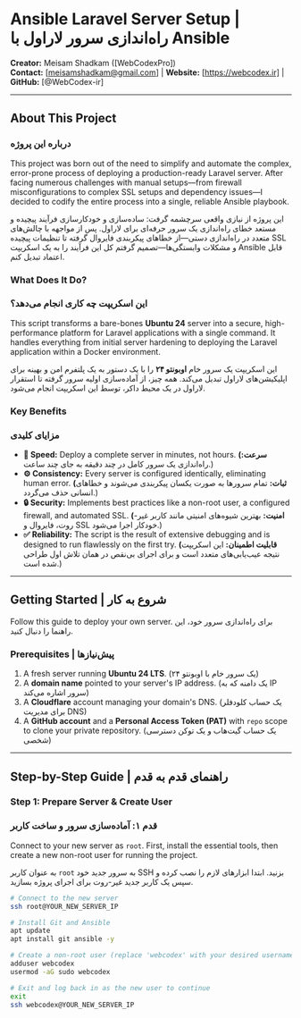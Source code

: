 # Ansible Laravel Server Setup | راه‌اندازی سرور لاراول با Ansible

**Creator:** Meisam Shadkam ([WebCodexPro])  
**Contact:** [meisamshadkam@gmail.com] | **Website:** [https://webcodex.ir] | **GitHub:** [@WebCodex-ir]

---

## About This Project
### درباره این پروژه

This project was born out of the need to simplify and automate the complex, error-prone process of deploying a production-ready Laravel server. After facing numerous challenges with manual setups—from firewall misconfigurations to complex SSL setups and dependency issues—I decided to codify the entire process into a single, reliable Ansible playbook.

این پروژه از نیازی واقعی سرچشمه گرفت: ساده‌سازی و خودکارسازی فرآیند پیچیده و مستعد خطای راه‌اندازی یک سرور حرفه‌ای برای لاراول. پس از مواجهه با چالش‌های متعدد در راه‌اندازی دستی—از خطاهای پیکربندی فایروال گرفته تا تنظیمات پیچیده SSL و مشکلات وابستگی‌ها—تصمیم گرفتم کل این فرآیند را به یک اسکریپت Ansible قابل اعتماد تبدیل کنم.

### What Does It Do?
### این اسکریپت چه کاری انجام می‌دهد؟

This script transforms a bare-bones **Ubuntu 24** server into a secure, high-performance platform for Laravel applications with a single command. It handles everything from initial server hardening to deploying the Laravel application within a Docker environment.

این اسکریپت یک سرور خام **اوبونتو ۲۴** را با یک دستور به یک پلتفرم امن و بهینه برای اپلیکیشن‌های لاراول تبدیل می‌کند. همه چیز، از آماده‌سازی اولیه سرور گرفته تا استقرار لاراول در یک محیط داکر، توسط این اسکریپت انجام می‌شود.

### Key Benefits
### مزایای کلیدی

* **🚀 Speed:** Deploy a complete server in minutes, not hours.
    **(سرعت:** راه‌اندازی یک سرور کامل در چند دقیقه به جای چند ساعت.)
* **⚙️ Consistency:** Every server is configured identically, eliminating human error.
    **(ثبات:** تمام سرورها به صورت یکسان پیکربندی می‌شوند و خطاهای انسانی حذف می‌گردد.)
* **🔒 Security:** Implements best practices like a non-root user, a configured firewall, and automated SSL.
    **(امنیت:** بهترین شیوه‌های امنیتی مانند کاربر غیر-روت، فایروال و SSL خودکار اجرا می‌شود.)
* **✅ Reliability:** The script is the result of extensive debugging and is designed to run flawlessly on the first try.
    **(قابلیت اطمینان:** این اسکریپت نتیجه عیب‌یابی‌های متعدد است و برای اجرای بی‌نقص در همان تلاش اول طراحی شده است.)

---

## Getting Started | شروع به کار

Follow this guide to deploy your own server.
برای راه‌اندازی سرور خود، این راهنما را دنبال کنید.

### Prerequisites | پیش‌نیازها

1.  A fresh server running **Ubuntu 24 LTS**. (یک سرور خام با اوبونتو ۲۴)
2.  A **domain name** pointed to your server's IP address. (یک دامنه که به IP سرور اشاره می‌کند)
3.  A **Cloudflare** account managing your domain's DNS. (یک حساب کلودفلر برای مدیریت DNS)
4.  A **GitHub account** and a **Personal Access Token (PAT)** with `repo` scope to clone your private repository. (یک حساب گیت‌هاب و یک توکن دسترسی شخصی)

---

## Step-by-Step Guide | راهنمای قدم به قدم

### Step 1: Prepare Server & Create User
### قدم ۱: آماده‌سازی سرور و ساخت کاربر

Connect to your new server as `root`. First, install the essential tools, then create a new non-root user for running the project.

به عنوان کاربر `root` به سرور جدید خود SSH بزنید. ابتدا ابزارهای لازم را نصب کرده و سپس یک کاربر جدید غیر-روت برای اجرای پروژه بسازید.

```bash
# Connect to the new server
ssh root@YOUR_NEW_SERVER_IP

# Install Git and Ansible
apt update
apt install git ansible -y

# Create a non-root user (replace 'webcodex' with your desired username)
adduser webcodex
usermod -aG sudo webcodex

# Exit and log back in as the new user to continue
exit
ssh webcodex@YOUR_NEW_SERVER_IP
